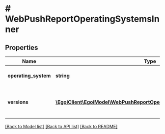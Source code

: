 # # WebPushReportOperatingSystemsInner

## Properties

Name | Type | Description | Notes
------------ | ------------- | ------------- | -------------
**operating_system** | **string** | Operating system name | [optional]
**versions** | [**\EgoiClient\EgoiModel\WebPushReportOperatingSystemsInnerVersionsInner[]**](WebPushReportOperatingSystemsInnerVersionsInner.md) | Collection of operating system versions | [optional]

[[Back to Model list]](../../README.md#models) [[Back to API list]](../../README.md#endpoints) [[Back to README]](../../README.md)
